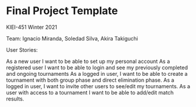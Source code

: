 # Final Project Template

KIEI-451 Winter 2021

Team: Ignacio Miranda, Soledad Silva, Akira Takiguchi

User Stories:

As a new user I want to be able to set up my personal account
As a registered user I want to be able to login and see my previously completed and ongoing tournaments
As a logged in user, I want to be able to create a tournament with both group phase and direct elimination phase.
As a logged in user, I want to invite other users to see/edit my tournaments.
As a user with access to a tournament I want to be able to add/edit match results.
